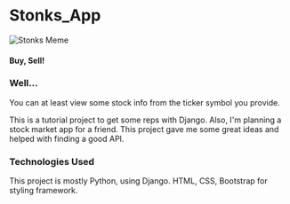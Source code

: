 # Stonks_App

![Stonks Meme](![stonks](https://user-images.githubusercontent.com/45057976/130694578-6dade5a8-0ec1-40e3-8e7a-46ec3b0d5684.jpg))

#### Buy, Sell!

### Well...
You can at least view some stock info from the ticker symbol you provide.

This is a tutorial project to get some reps with Django. Also, I'm planning a stock market app for a friend. This project gave me some great ideas and helped with finding a good API. 

### Technologies Used
This project is mostly Python, using Django. HTML, CSS, Bootstrap for styling framework.
